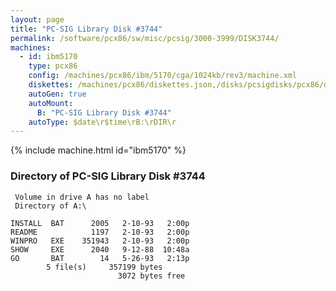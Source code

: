 ```yaml
---
layout: page
title: "PC-SIG Library Disk #3744"
permalink: /software/pcx86/sw/misc/pcsig/3000-3999/DISK3744/
machines:
  - id: ibm5170
    type: pcx86
    config: /machines/pcx86/ibm/5170/cga/1024kb/rev3/machine.xml
    diskettes: /machines/pcx86/diskettes.json,/disks/pcsigdisks/pcx86/diskettes.json
    autoGen: true
    autoMount:
      B: "PC-SIG Library Disk #3744"
    autoType: $date\r$time\rB:\rDIR\r
---
```


{% include machine.html id="ibm5170" %}

### Directory of PC-SIG Library Disk #3744

     Volume in drive A has no label
     Directory of A:\

    INSTALL  BAT      2005   2-10-93   2:00p
    README            1197   2-10-93   2:00p
    WINPRO   EXE    351943   2-10-93   2:00p
    SHOW     EXE      2040   9-12-88  10:48a
    GO       BAT        14   5-26-93   2:13p
            5 file(s)     357199 bytes
                            3072 bytes free
